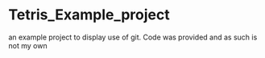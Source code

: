 # Tetris_Example_project
an example project to display use of git. Code was provided and as such is not my own
